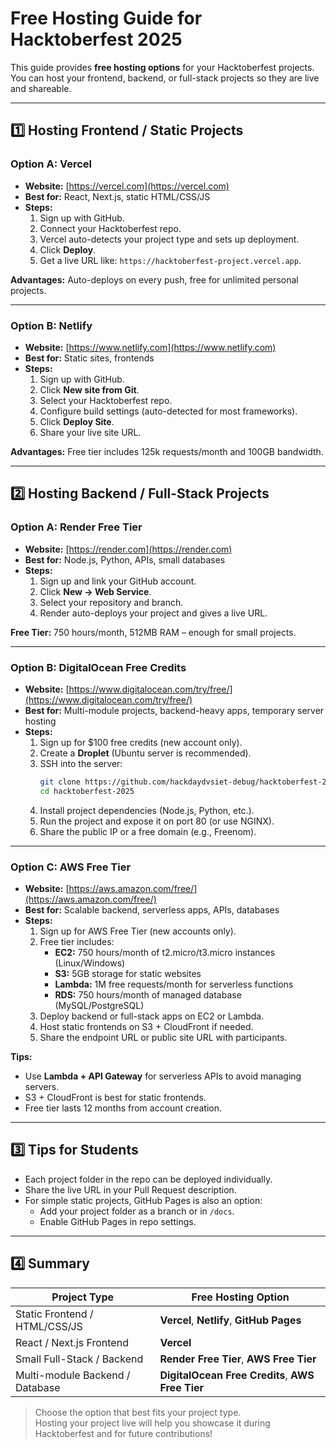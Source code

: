 # Free Hosting Guide for Hacktoberfest 2025

This guide provides **free hosting options** for your Hacktoberfest projects.  
You can host your frontend, backend, or full-stack projects so they are live and shareable.

---

## 1️⃣ Hosting Frontend / Static Projects

### **Option A: Vercel**
- **Website:** [https://vercel.com](https://vercel.com)
- **Best for:** React, Next.js, static HTML/CSS/JS
- **Steps:**
  1. Sign up with GitHub.
  2. Connect your Hacktoberfest repo.
  3. Vercel auto-detects your project type and sets up deployment.
  4. Click **Deploy**.
  5. Get a live URL like: `https://hacktoberfest-project.vercel.app`.

**Advantages:** Auto-deploys on every push, free for unlimited personal projects.

---

### **Option B: Netlify**
- **Website:** [https://www.netlify.com](https://www.netlify.com)
- **Best for:** Static sites, frontends
- **Steps:**
  1. Sign up with GitHub.
  2. Click **New site from Git**.
  3. Select your Hacktoberfest repo.
  4. Configure build settings (auto-detected for most frameworks).
  5. Click **Deploy Site**.
  6. Share your live site URL.

**Advantages:** Free tier includes 125k requests/month and 100GB bandwidth.

---

## 2️⃣ Hosting Backend / Full-Stack Projects

### **Option A: Render Free Tier**
- **Website:** [https://render.com](https://render.com)
- **Best for:** Node.js, Python, APIs, small databases
- **Steps:**
  1. Sign up and link your GitHub account.
  2. Click **New → Web Service**.
  3. Select your repository and branch.
  4. Render auto-deploys your project and gives a live URL.

**Free Tier:** 750 hours/month, 512MB RAM – enough for small projects.

---

### **Option B: DigitalOcean Free Credits**
- **Website:** [https://www.digitalocean.com/try/free/](https://www.digitalocean.com/try/free/)
- **Best for:** Multi-module projects, backend-heavy apps, temporary server hosting
- **Steps:**
  1. Sign up for $100 free credits (new account only).
  2. Create a **Droplet** (Ubuntu server is recommended).
  3. SSH into the server:
     ```bash
     git clone https://github.com/hackdaydvsiet-debug/hacktoberfest-2025.git
     cd hacktoberfest-2025
     ```
  4. Install project dependencies (Node.js, Python, etc.).
  5. Run the project and expose it on port 80 (or use NGINX).
  6. Share the public IP or a free domain (e.g., Freenom).

---

### **Option C: AWS Free Tier**
- **Website:** [https://aws.amazon.com/free/](https://aws.amazon.com/free/)
- **Best for:** Scalable backend, serverless apps, APIs, databases
- **Steps:**
  1. Sign up for AWS Free Tier (new accounts only).
  2. Free tier includes:
     - **EC2:** 750 hours/month of t2.micro/t3.micro instances (Linux/Windows)
     - **S3:** 5GB storage for static websites
     - **Lambda:** 1M free requests/month for serverless functions
     - **RDS:** 750 hours/month of managed database (MySQL/PostgreSQL)
  3. Deploy backend or full-stack apps on EC2 or Lambda.
  4. Host static frontends on S3 + CloudFront if needed.
  5. Share the endpoint URL or public site URL with participants.

**Tips:**  
- Use **Lambda + API Gateway** for serverless APIs to avoid managing servers.  
- S3 + CloudFront is best for static frontends.  
- Free tier lasts 12 months from account creation.

---

## 3️⃣ Tips for Students

- Each project folder in the repo can be deployed individually.
- Share the live URL in your Pull Request description.
- For simple static projects, GitHub Pages is also an option:
  - Add your project folder as a branch or in `/docs`.
  - Enable GitHub Pages in repo settings.

---

## 4️⃣ Summary

| Project Type | Free Hosting Option |
|-------------|------------------|
| Static Frontend / HTML/CSS/JS | **Vercel**, **Netlify**, **GitHub Pages** |
| React / Next.js Frontend | **Vercel** |
| Small Full-Stack / Backend | **Render Free Tier**, **AWS Free Tier** |
| Multi-module Backend / Database | **DigitalOcean Free Credits**, **AWS Free Tier** |

> Choose the option that best fits your project type.  
> Hosting your project live will help you showcase it during Hacktoberfest and for future contributions!
